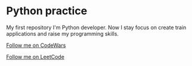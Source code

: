 # Python practice
 My first repository
I'm Python developer.
Now I stay focus on create train applications and raise my programming skills.

<a href="https://www.codewars.com/users/AndreiRekaev/completed">Follow me on CodeWars</a>

<a href="https://leetcode.com/andreirekaev/">Follow me on LeetCode</a>
